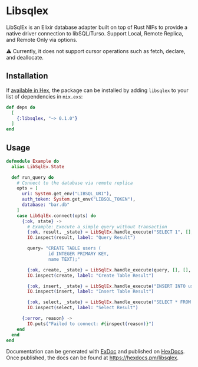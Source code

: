 # Libsqlex

LibSqlEx is an Elixir database adapter built on top of Rust NIFs to provide a native driver connection to libSQL/Turso.
Support Local, Remote Replica, and Remote Only via options.

⚠️ Currently, it does not support cursor operations such as fetch, declare, and deallocate.

## Installation

If [available in Hex](https://hex.pm/docs/publish), the package can be installed
by adding `libsqlex` to your list of dependencies in `mix.exs`:

```elixir
def deps do
  [
    {:libsqlex, "~> 0.1.0"}
  ]
end
```

## Usage
```elixir
defmodule Example do
  alias LibSqlEx.State

  def run_query do
    # Connect to the database via remote replica
    opts = [
      uri: System.get_env("LIBSQL_URI"),
      auth_token: System.get_env("LIBSQL_TOKEN"),
      database: "bar.db"
    ]
    case LibSqlEx.connect(opts) do
      {:ok, state} ->
        # Example: Execute a simple query without transaction
        {:ok, result, _state} = LibSqlEx.handle_execute("SELECT 1", [], [], state)
        IO.inspect(result, label: "Query Result")

        query= "CREATE TABLE users (
                id INTEGER PRIMARY KEY,
                name TEXT);"

        {:ok, create, _state} = LibSqlEx.handle_execute(query, [], [], state)
        IO.inspect(create, label: "Create Table Result")

        {:ok, insert, _state} = LibSqlEx.handle_execute("INSERT INTO users (name) VALUES (?)", ["Alice"], [], state)
        IO.inspect(insert, label: "Insert Table Result")

        {:ok, select, _state} = LibSqlEx.handle_execute("SELECT * FROM USERS;", [], [], state)
        IO.inspect(select, label: "Select Result")

      {:error, reason} ->
        IO.puts("Failed to connect: #{inspect(reason)}")
    end
  end
end
```

Documentation can be generated with [ExDoc](https://github.com/elixir-lang/ex_doc)
and published on [HexDocs](https://hexdocs.pm). Once published, the docs can
be found at <https://hexdocs.pm/libsqlex>.
